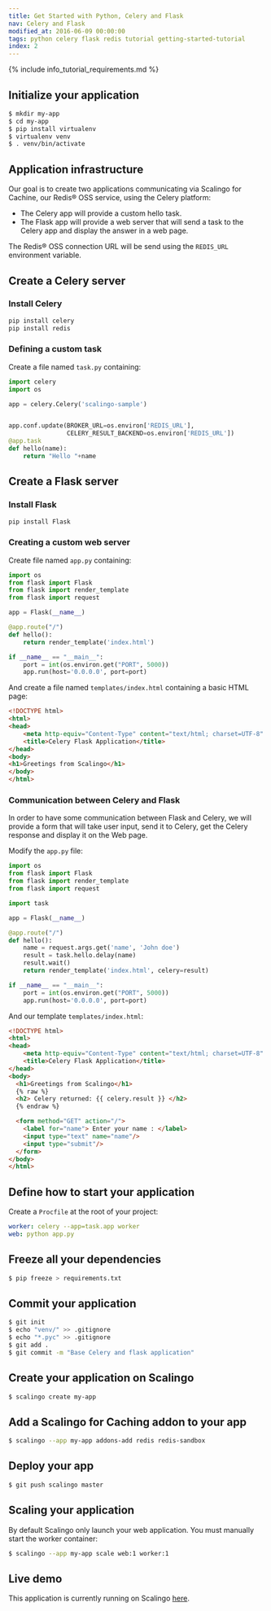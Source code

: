 ```yaml
---
title: Get Started with Python, Celery and Flask
nav: Celery and Flask
modified_at: 2016-06-09 00:00:00
tags: python celery flask redis tutorial getting-started-tutorial
index: 2
---
```


{% include info_tutorial_requirements.md %}

## Initialize your application

```bash
$ mkdir my-app
$ cd my-app
$ pip install virtualenv
$ virtualenv venv
$ . venv/bin/activate
```

## Application infrastructure

Our goal is to create two applications communicating via Scalingo for Cachine, our Redis® OSS service, using the Celery platform:

* The Celery app will provide a custom hello task.
* The Flask app will provide a web server that will send a task to the Celery
app and display the answer in a web page.

The Redis® OSS connection URL will be send using the `REDIS_URL` environment variable.

## Create a Celery server

### Install Celery

```bash
pip install celery
pip install redis
```

### Defining a custom task

Create a file named `task.py` containing:

```python
import celery
import os

app = celery.Celery('scalingo-sample')


app.conf.update(BROKER_URL=os.environ['REDIS_URL'],
                CELERY_RESULT_BACKEND=os.environ['REDIS_URL'])
@app.task
def hello(name):
    return "Hello "+name
```

## Create a Flask server

### Install Flask

```bash
pip install Flask
```

### Creating a custom web server

Create file named `app.py` containing:

```python
import os
from flask import Flask
from flask import render_template
from flask import request

app = Flask(__name__)

@app.route("/")
def hello():
    return render_template('index.html')

if __name__ == "__main__":
    port = int(os.environ.get("PORT", 5000))
    app.run(host='0.0.0.0', port=port)
```

And create a file named `templates/index.html` containing a basic HTML page:

```html
<!DOCTYPE html>
<html>
<head>
	<meta http-equiv="Content-Type" content="text/html; charset=UTF-8" />
	<title>Celery Flask Application</title>
</head>
<body>
<h1>Greetings from Scalingo</h1>
</body>
</html>
```

### Communication between Celery and Flask

In order to have some communication between Flask and Celery, we will provide a
form that will take user input, send it to Celery, get the Celery response and
display it on the Web page.

Modify the `app.py` file:

```python
import os
from flask import Flask
from flask import render_template
from flask import request

import task

app = Flask(__name__)

@app.route("/")
def hello():
    name = request.args.get('name', 'John doe')
    result = task.hello.delay(name)
    result.wait()
    return render_template('index.html', celery=result)

if __name__ == "__main__":
    port = int(os.environ.get("PORT", 5000))
    app.run(host='0.0.0.0', port=port)
```

And our template `templates/index.html`:

```html
<!DOCTYPE html>
<html>
<head>
	<meta http-equiv="Content-Type" content="text/html; charset=UTF-8" />
	<title>Celery Flask Application</title>
</head>
<body>
  <h1>Greetings from Scalingo</h1>
  {% raw %}
  <h2> Celery returned: {{ celery.result }} </h2>
  {% endraw %}

  <form method="GET" action="/">
    <label for="name"> Enter your name : </label>
    <input type="text" name="name"/>
    <input type="submit"/>
  </form>
</body>
</html>
```

## Define how to start your application

Create a `Procfile` at the root of your project:

```yaml
worker: celery --app=task.app worker 
web: python app.py
```

## Freeze all your dependencies

```bash
$ pip freeze > requirements.txt
```

## Commit your application

```bash
$ git init
$ echo "venv/" >> .gitignore
$ echo "*.pyc" >> .gitignore
$ git add .
$ git commit -m "Base Celery and flask application"
```

## Create your application on Scalingo

```bash
$ scalingo create my-app
```

## Add a Scalingo for Caching addon to your app

```bash
$ scalingo --app my-app addons-add redis redis-sandbox
```

## Deploy your app

```bash
$ git push scalingo master
```

## Scaling your application

By default Scalingo only launch your web application. You must manually start the worker container:

```bash
$ scalingo --app my-app scale web:1 worker:1
```

## Live demo

This application is currently running on Scalingo [here]( https://sample-python-celery.scalingo.io).
